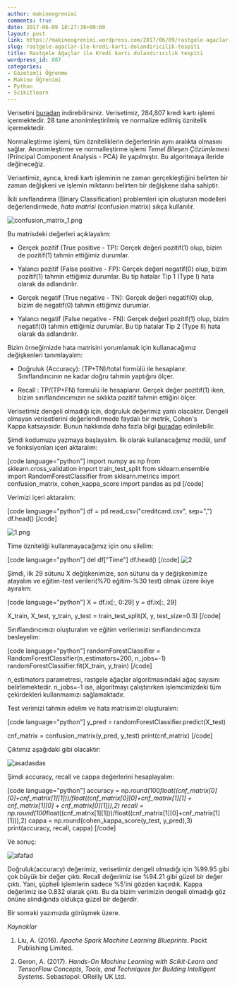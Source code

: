 ```yaml
---
author: makineogrenimi
comments: true
date: 2017-06-09 18:27:38+00:00
layout: post
link: https://makineogrenimi.wordpress.com/2017/06/09/rastgele-agaclar-ile-kredi-karti-dolandiricilik-tespiti/
slug: rastgele-agaclar-ile-kredi-karti-dolandiricilik-tespiti
title: Rastgele Ağaçlar ile Kredi kartı dolandırıcılık tespiti
wordpress_id: 887
categories:
- Gözetimli Öğrenme
- Makine Öğrenimi
- Python
- Scikitlearn
---
```


Verisetini [buradan](https://www.kaggle.com/dalpozz/creditcardfraud) indirebilirsiniz. Verisetimiz, 284,807 kredi kartı işlemi içermektedir. 28 tane anonimleştirilmiş ve normalize edilmiş öznitelik içermektedir.

Normalleştirme işlemi, tüm özniteliklerin değerlerinin aynı aralıkta olmasını sağlar. Anonimleştirme ve normalleştirme işlemi _Temel Bileşen Çözümlemesi_ (Principal Component Analysis - PCA) ile yapılmıştır. Bu algoritmaya ileride değineceğiz.

Verisetimiz, ayrıca, kredi kartı işleminin ne zaman gerçekleştiğini belirten bir zaman değişkeni ve işlemin miktarını belirten bir değişkene daha sahiptir.

İkili sınıflandırma (Binary Classification) problemleri için oluşturan modelleri değerlendirmede, _hata matrisi_ (confusion matrix) sıkça kullanılır.

![confusion_matrix_1.png](https://makineogrenimi.files.wordpress.com/2017/06/confusion_matrix_1.png)


Bu matrisdeki değerleri açıklayalım:




    
  * Gerçek pozitif (True positive - TP): Gerçek değeri pozitif(1) olup, bizim de pozitif(1) tahmin ettiğimiz durumlar.

    
  * Yalancı pozitif (False positive - FP): Gerçek değeri negatif(0) olup, bizim pozitif(1) tahmin ettiğimiz durumlar. Bu tip hatalar Tip 1 (Type I) hata olarak da adlandırılır.

    
  * Gerçek negatif (True negative - TN): Gerçek değeri negatif(0) olup, bizim de negatif(0) tahmin ettiğimiz durumlar.

    
  * Yalancı negatif (False negative - FN): Gerçek değeri pozitif(1) olup, bizim negatif(0) tahmin ettiğimiz durumlar. Bu tip hatalar Tip 2 (Type II) hata olarak da adlandırılır.



Bizim örneğimizde hata matrisini yorumlamak için kullanacağımız değişkenleri tanımlayalım:


    
  * Doğruluk (Accuracy): (TP+TN)/total formülü ile hesaplanır. Sınıflandırıcının ne kadar doğru tahmin yaptığını ölçer.

    
  * Recall : TP/(TP+FN) formulü ile hesaplanır. Gerçek değer pozitif(1) iken, bizim sınıflandırıcımızın ne sıklıkta pozitif tahmin ettiğini ölçer.



Verisetimiz dengeli olmadığı için, doğruluk değerimiz yanlı olacaktır. Dengeli olmayan verisetlerini değerlendirmede faydalı bir metrik, Cohen's Kappa katsayısıdır. Bunun hakkında daha fazla bilgi [buradan](http://www.pmean.com/definitions/kappa.htm) edinilebilir.

Şimdi kodumuzu yazmaya başlayalım. İlk olarak kullanacağımız modül, sınıf ve fonksiyonları içeri aktaralım:

[code language="python"]
import numpy as np
from sklearn.cross_validation import train_test_split
from sklearn.ensemble import RandomForestClassifier
from sklearn.metrics import confusion_matrix, cohen_kappa_score
import pandas as pd
[/code]

Verimizi içeri aktaralım:

[code language="python"]
df = pd.read_csv("creditcard.csv", sep=",")
df.head()
[/code]

![1.png](https://makineogrenimi.files.wordpress.com/2017/06/1.png)

Time özniteliği kullanmayacağımız için onu silelim:

[code language="python"]
del df["Time"]
df.head()
[/code]
![2](https://makineogrenimi.files.wordpress.com/2017/06/2.png)

Şimdi, ilk 29 sütunu X değişkenimize, son sütunu da y değişkenimize atayalım ve eğitim-test verileri(%70 eğitim-%30 test) olmak üzere ikiye ayıralım:

[code language="python"]
X = df.ix[:, 0:29]
y = df.ix[:, 29]

X_train, X_test, y_train, y_test = train_test_split(X, y, test_size=0.3)
[/code]

Sınıflandırıcımızı oluşturalım ve eğitim verilerimizi sınıflandırıcımıza besleyelim:

[code language="python"]
randomForestClassifier = RandomForestClassifier(n_estimators=200, n_jobs=-1)
randomForestClassifier.fit(X_train, y_train)
[/code]

n_estimators parametresi, rastgele ağaçlar algoritmasındaki ağaç sayısını belirlemektedir. n_jobs=-1 ise, algoritmayı çalıştırırken işlemcimizdeki tüm çekirdekleri kullanmamızı sağlamaktadır.

Test verimizi tahmin edelim ve hata matrisimizi oluşturalım:

[code language="python"]
y_pred = randomForestClassifier.predict(X_test)

cnf_matrix = confusion_matrix(y_pred, y_test)
print(cnf_matrix)
[/code]

Çıktımız aşağıdaki gibi olacaktır:

![asadasdas](https://makineogrenimi.files.wordpress.com/2017/06/asadasdas.png)

Şimdi accuracy, recall ve cappa değerlerini hesaplayalım:

[code language="python"]
accuracy = np.round(100*float((cnf_matrix[0][0]+cnf_matrix[1][1]))/float((cnf_matrix[0][0]+cnf_matrix[1][1] + cnf_matrix[1][0] + cnf_matrix[0][1])),2)
recall = np.round(100*float((cnf_matrix[1][1]))/float((cnf_matrix[1][0]+cnf_matrix[1][1])),2)
cappa = np.round(cohen_kappa_score(y_test, y_pred),3)
print(accuracy, recall, cappa)
[/code]

Ve sonuç:

![afafad](https://makineogrenimi.files.wordpress.com/2017/06/afafad.png)

Doğruluk(accuracy) değerimiz, verisetimiz dengeli olmadığı için %99.95 gibi çok büyük bir değer çıktı. Recall değerimiz ise %94.21 gibi güzel bir değer çıktı. Yani, şüpheli işlemlerin sadece %5'ini gözden kaçırdık. Kappa değerimiz ise 0.832 olarak çıktı. Bu da bizim verimizin dengeli olmadığı göz önüne alındığında oldukça güzel bir değerdir.

Bir sonraki yazımızda görüşmek üzere.

_Kaynaklar_




    
  1. Liu, A. (2016). _Apache Spark Machine Learning Blueprints_. Packt Publishing Limited.

    
  2. Geron, A. (2017). _Hands-On Machine Learning with Scikit-Learn and TensorFlow Concepts, Tools, and Techniques for Building Intelligent Systems._ Sebastopol: OReilly UK Ltd.




